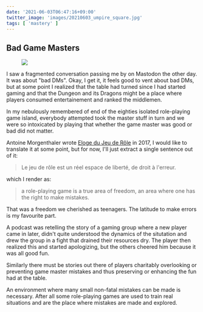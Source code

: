 ```yaml
---
date: '2021-06-03T06:47:16+09:00'
twitter_image: 'images/20210603_umpire_square.jpg'
tags: [ 'mastery' ]
---
```


## Bad Game Masters

<figure class="right">
<img src="images/20210603_umpire.jpg" loading="lazy" />
<figcaption>
</figcaption>
</figure>

I saw a fragmented conversation passing me by on Mastodon the other day. It was about "bad DMs". Okay, I get it, it feels good to vent about bad DMs, but at some point I realized that the table had turned since I had started gaming and that the Dungeon and its Dragons might be a place where players consumed entertainement and ranked the middlemen.

In my nebulously remembered of end of the eighties isolated role-playing game island, everybody attempted took the master stuff in turn and we were so intoxicated by playing that whether the game master was good or bad did not matter.

Antoine Morgenthaler wrote [Eloge du Jeu de Rôle](https://romaricbriand.fr/documentsdivers/ELOGE_V1_2.pdf) in 2017, I would like to translate it at some point, but for now, I'll just extract a single sentence out of it:

> Le jeu de rôle est un réel espace de liberté, de droit à l'erreur.

which I render as:

> a role-playing game is a true area of freedom, an area where one has the right to make mistakes.

That was a freedom we cherished as teenagers. The latitude to make errors is my favourite part.

A podcast was retelling the story of a gaming group where a new player came in later, didn't quite understood the dynamics of the situtation and drew the group in a fight that drained their resources dry. The player then realized this and started apologizing, but the others cheered him because it was all good fun.

Similarly there must be stories out there of players charitably overlooking or preventing game master mistakes and thus preserving or enhancing the fun had at the table.

An environment where many small non-fatal mistakes can be made is necessary. After all some role-playing games are used to train real situations and are the place where mistakes are made and explored.

<!--

A charitable attitude and acknowledging the right to mistakes go a long way. An environment where many small non-fatal mistakes can be made is necessary to make better gamemasters and players.

Role-playing games are used to train real situations and are the place where mistakes are made and explored. They are an antifragility tool.

-->

